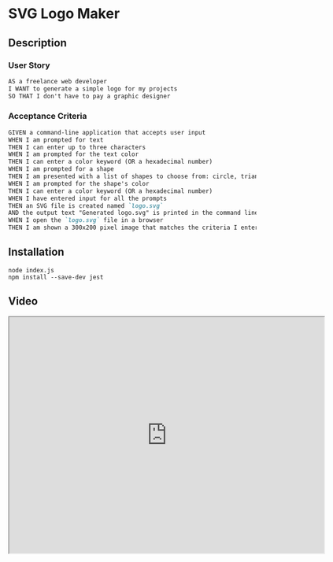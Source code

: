 # SVG Logo Maker

## Description
### User Story
```md
AS a freelance web developer
I WANT to generate a simple logo for my projects
SO THAT I don't have to pay a graphic designer
```

### Acceptance Criteria
```md
GIVEN a command-line application that accepts user input
WHEN I am prompted for text
THEN I can enter up to three characters
WHEN I am prompted for the text color
THEN I can enter a color keyword (OR a hexadecimal number)
WHEN I am prompted for a shape
THEN I am presented with a list of shapes to choose from: circle, triangle, and square
WHEN I am prompted for the shape's color
THEN I can enter a color keyword (OR a hexadecimal number)
WHEN I have entered input for all the prompts
THEN an SVG file is created named `logo.svg`
AND the output text "Generated logo.svg" is printed in the command line
WHEN I open the `logo.svg` file in a browser
THEN I am shown a 300x200 pixel image that matches the criteria I entered
```
## Installation
```
node index.js
npm install --save-dev jest
```
## Video
<iframe src="https://drive.google.com/file/d/1h5RTodNvdPqYepx7SsEC4nMGDmJ8gHv4/preview" width="640" height="480"></iframe>